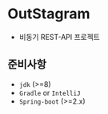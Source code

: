 # OutStagram
- 비동기 REST-API 프로젝트

## 준비사항
- `jdk` (>=8)
- `Gradle` or `IntelliJ`
- `Spring-boot` (>=2.x)